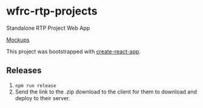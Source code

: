 # wfrc-rtp-projects

Standalone RTP Project Web App

[Mockups](https://docs.google.com/presentation/d/1vpFzqsd6YIKYdstyn_iv_RSU6NXplRN7XhM8X-Su_Qo/edit#slide=id.p)

This project was bootstrapped with [create-react-app](https://www.npmjs.com/search?q=create-react-app).

## Releases

1. `npm run release`
1. Send the link to the .zip download to the client for them to download and deploy to their server.
